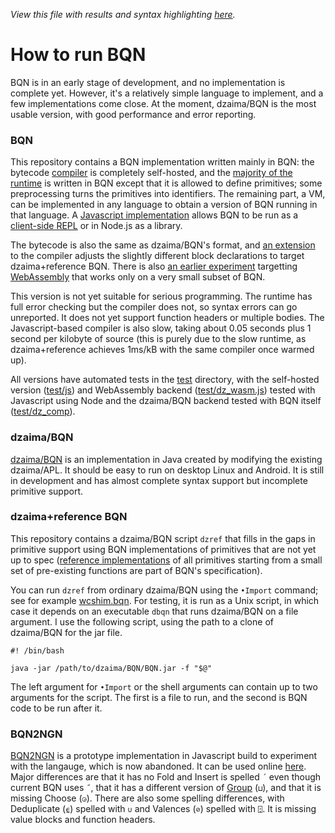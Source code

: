 *View this file with results and syntax highlighting [here](https://mlochbaum.github.io/BQN/running.html).*

# How to run BQN

BQN is in an early stage of development, and no implementation is complete yet. However, it's a relatively simple language to implement, and a few implementations come close. At the moment, dzaima/BQN is the most usable version, with good performance and error reporting.

### BQN

This repository contains a BQN implementation written mainly in BQN: the bytecode [compiler](src/c.bqn) is completely self-hosted, and the [majority of the runtime](src/r.bqn) is written in BQN except that it is allowed to define primitives; some preprocessing turns the primitives into identifiers. The remaining part, a VM, can be implemented in any language to obtain a version of BQN running in that language. A [Javascript implementation](docs/bqn.js) allows BQN to be run as a [client-side REPL](https://mlochbaum.github.io/BQN/try.html) or in Node.js as a library.

The bytecode is also the same as dzaima/BQN's format, and [an extension](dc.bqn) to the compiler adjusts the slightly different block declarations to target dzaima+reference BQN. There is also [an earlier experiment](wc.bqn) targetting [WebAssembly](https://en.wikipedia.org/wiki/WebAssembly) that works only on a very small subset of BQN.

This version is not yet suitable for serious programming. The runtime has full error checking but the compiler does not, so syntax errors can go unreported. It does not yet support function headers or multiple bodies. The Javascript-based compiler is also slow, taking about 0.05 seconds plus 1 second per kilobyte of source (this is purely due to the slow runtime, as dzaima+reference achieves 1ms/kB with the same compiler once warmed up).

All versions have automated tests in the [test](test/) directory, with the self-hosted version ([test/js](test/js)) and WebAssembly backend  ([test/dz_wasm.js](test/dz_wasm.js)) tested with Javascript using Node and the dzaima/BQN backend tested with BQN itself ([test/dz_comp](test/dz_comp)).

### dzaima/BQN

[dzaima/BQN](https://github.com/dzaima/BQN/) is an implementation in Java created by modifying the existing dzaima/APL. It should be easy to run on desktop Linux and Android. It is still in development and has almost complete syntax support but incomplete primitive support.

### dzaima+reference BQN

This repository contains a dzaima/BQN script `dzref` that fills in the gaps in primitive support using BQN implementations of primitives that are not yet up to spec ([reference implementations](spec/reference.bqn) of all primitives starting from a small set of pre-existing functions are part of BQN's specification).

You can run `dzref` from ordinary dzaima/BQN using the `•Import` command; see for example [wcshim.bqn](wcshim.bqn). For testing, it is run as a Unix script, in which case it depends on an executable `dbqn` that runs dzaima/BQN on a file argument. I use the following script, using the path to a clone of dzaima/BQN for the jar file.

    #! /bin/bash
    
    java -jar /path/to/dzaima/BQN/BQN.jar -f "$@"

The left argument for `•Import` or the shell arguments can contain up to two arguments for the script. The first is a file to run, and the second is BQN code to be run after it.

### BQN2NGN

[BQN2NGN](https://github.com/mlochbaum/BQN2NGN) is a prototype implementation in Javascript build to experiment with the langauge, which is now abandoned. It can be used online [here](https://mlochbaum.github.io/BQN2NGN/web/index.html). Major differences are that it has no Fold and Insert is spelled `´` even though current BQN uses `˝`, that it has a different version of [Group](doc/group.md) (`⊔`), and that it is missing Choose (`◶`). There are also some spelling differences, with Deduplicate (`⍷`) spelled with `∪` and Valences (`⊘`) spelled with `⍠`. It is missing value blocks and function headers.
